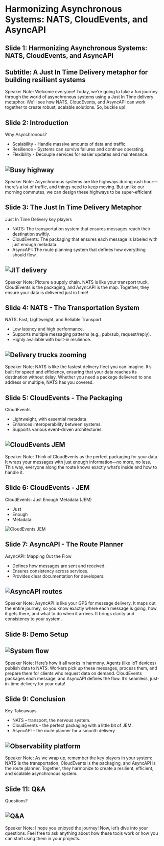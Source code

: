 # Harmonizing Asynchronous Systems: NATS, CloudEvents, and AsyncAPI

## Slide 1: Harmonizing Asynchronous Systems: NATS, CloudEvents, and AsyncAPI
Subtitle: A Just In Time Delivery metaphor for building resilient systems
--
Speaker Note: Welcome everyone! Today, we're going to take a fun journey through the world of asynchronous systems using a Just In Time delivery metaphor. We'll see how NATS, CloudEvents, and AsyncAPI can work together to create robust, scalable solutions. So, buckle up!

## Slide 2: Introduction    
Why Asynchronous?
- Scalability - Handle massive amounts of data and traffic.
- Resilience - Systems can survive failures and continue operating.
- Flexibility - Decouple services for easier updates and maintenance.
        
![Busy highway](images/busy-highway.jpeg)
--    
Speaker Note: Asynchronous systems are like highways during rush hour—there’s a lot of traffic, and things need to keep moving. But unlike our morning commutes, we can design these highways to be super-efficient!

## Slide 3: The Just In Time Delivery Metaphor
Just In Time Delivery key players
- NATS: The transportation system that ensures messages reach their destination swiftly.
- CloudEvents: The packaging that ensures each message is labeled with just enough metadata.
- AsyncAPI: The route planning system that defines how everything should flow.
    
![JIT delivery](images/just-in-time-delivery.jpeg)
--
Speaker Note: Picture a supply chain. NATS is like your transport truck, CloudEvents is the packaging, and AsyncAPI is the map. Together, they ensure your data is delivered just in time!

## Slide 4: NATS - The Transportation System
NATS: Fast, Lightweight, and Reliable Transport
- Low latency and high performance.
- Supports multiple messaging patterns (e.g., pub/sub, request/reply).
- Highly available with built-in resilience.
    
![Delivery trucks zooming](images/nats-highspeed-train.jpeg)
--
Speaker Note: NATS is like the fastest delivery fleet you can imagine. It’s built for speed and efficiency, ensuring that your data reaches its destination without delay. Whether you need a package delivered to one address or multiple, NATS has you covered.

## Slide 5: CloudEvents - The Packaging
CloudEvents
- Lightweight, with essential metadata.
- Enhances interoperability between systems.
- Supports various event-driven architectures.
    
![CloudEvents JEM](images/cloudevents.jpeg)
--
Speaker Note: Think of CloudEvents as the perfect packaging for your data. It wraps your messages with just enough information—no more, no less. This way, everyone along the route knows exactly what’s inside and how to handle it.

## Slide 6: CloudEvents - JEM
CloudEvents: Just Enough Metadata (JEM)
- Just
- Enough
- Metadata
    
![CloudEvents JEM](images/cloudevents-jem.jpeg)


## Slide 7: AsyncAPI - The Route Planner
AsyncAPI: Mapping Out the Flow
- Defines how messages are sent and received.
- Ensures consistency across services.
- Provides clear documentation for developers.
    
![AsyncAPI routes](images/asyncapi-routes.jpeg)
--
Speaker Note: AsyncAPI is like your GPS for message delivery. It maps out the entire journey, so you know exactly where each message is going, how it gets there, and what to do when it arrives. It brings clarity and consistency to your system.

## Slide 8: Demo Setup
    
![System flow](images/observability-platform-architecure.png)
--
Speaker Note: Here’s how it all works in harmony. Agents (like IoT devices) publish data to NATS. Workers pick up these messages, process them, and prepare them for clients who request data on demand. CloudEvents packages each message, and AsyncAPI defines the flow. It’s seamless, just-in-time delivery for your data!

## Slide 9: Conclusion
Key Takeaways
- NATS – transport, the nervous system.
- CloudEvents - the perfect packaging with a little bit of JEM.
- AsyncAPI – the route planner for a smooth delivery

![Observability platform](images/summary.png)
--    
Speaker Note: As we wrap up, remember the key players in your system: NATS is the transportation, CloudEvents is the packaging, and AsyncAPI is the route planner. Together, they harmonize to create a resilient, efficient, and scalable asynchronous system.


## Slide 11: Q&A
Questions?

![Q&A](images/q&a.webp)
--
Speaker Note: I hope you enjoyed the journey! Now, let’s dive into your questions. Feel free to ask anything about how these tools work or how you can start using them in your projects.
